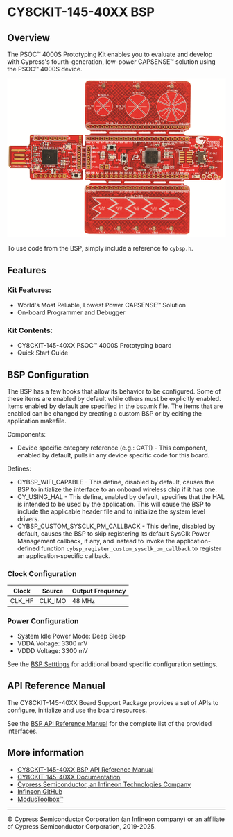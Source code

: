 # CY8CKIT-145-40XX BSP

## Overview

The PSOC™ 4000S Prototyping Kit enables you to evaluate and develop with Cypress's fourth-generation, low-power CAPSENSE™ solution using the PSOC™ 4000S device.

![](docs/html/board.png)

To use code from the BSP, simply include a reference to `cybsp.h`.

## Features

### Kit Features:

* World's Most Reliable, Lowest Power CAPSENSE™ Solution
* On-board Programmer and Debugger

### Kit Contents:

* CY8CKIT-145-40XX PSOC™ 4000S Prototyping board
* Quick Start Guide

## BSP Configuration

The BSP has a few hooks that allow its behavior to be configured. Some of these items are enabled by default while others must be explicitly enabled. Items enabled by default are specified in the bsp.mk file. The items that are enabled can be changed by creating a custom BSP or by editing the application makefile.

Components:
* Device specific category reference (e.g.: CAT1) - This component, enabled by default, pulls in any device specific code for this board.

Defines:
* CYBSP_WIFI_CAPABLE - This define, disabled by default, causes the BSP to initialize the interface to an onboard wireless chip if it has one.
* CY_USING_HAL - This define, enabled by default, specifies that the HAL is intended to be used by the application. This will cause the BSP to include the applicable header file and to initialize the system level drivers.
* CYBSP_CUSTOM_SYSCLK_PM_CALLBACK - This define, disabled by default, causes the BSP to skip registering its default SysClk Power Management callback, if any, and instead to invoke the application-defined function `cybsp_register_custom_sysclk_pm_callback` to register an application-specific callback.

### Clock Configuration

| Clock    | Source    | Output Frequency |
|----------|-----------|------------------|
| CLK_HF   | CLK_IMO   | 48 MHz           |

### Power Configuration

* System Idle Power Mode: Deep Sleep
* VDDA Voltage: 3300 mV
* VDDD Voltage: 3300 mV

See the [BSP Setttings][settings] for additional board specific configuration settings.

## API Reference Manual

The CY8CKIT-145-40XX Board Support Package provides a set of APIs to configure, initialize and use the board resources.

See the [BSP API Reference Manual][api] for the complete list of the provided interfaces.

## More information
* [CY8CKIT-145-40XX BSP API Reference Manual][api]
* [CY8CKIT-145-40XX Documentation](https://www.cypress.com/documentation/development-kitsboards/cy8ckit-145-40xx-psoc-4000s-capsense-prototyping-kit)
* [Cypress Semiconductor, an Infineon Technologies Company](http://www.cypress.com)
* [Infineon GitHub](https://github.com/infineon)
* [ModusToolbox™](https://www.cypress.com/products/modustoolbox-software-environment)

[api]: https://infineon.github.io/TARGET_CY8CKIT-145-40XX/html/modules.html
[settings]: https://infineon.github.io/TARGET_CY8CKIT-145-40XX/html/md_bsp_settings.html

---
© Cypress Semiconductor Corporation (an Infineon company) or an affiliate of Cypress Semiconductor Corporation, 2019-2025.